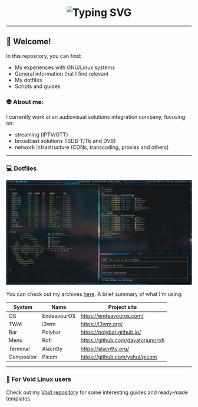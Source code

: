 <div align="center">
    <h1>
        <img src="https://readme-typing-svg.herokuapp.com?font=Jetbrains+mono&size=40&duration=3000&color=33FF33&center=true&vCenter=true&width=435&lines=Hey..+I'm+Quintana;This+is..;..my+Github..;" alt="Typing SVG"/>
    </h1>
</div>

---
## 🦊 Welcome!

In this repository, you can find:
- My experiences with GNU/Linux systems
- General information that I find relevant
- My dotfiles
- Scripts and guides

### 👽 About me:
I currently work at an audiovisual solutions integration company, focusing on:
- streaming (IPTV/OTT)
- broadcast solutions (ISDB-T/Tb and DVB)
- network infrastructure (CDNs, transcoding, proxies and others)

---
### 💻 Dotfiles
![Print](./prints.png)

You can check out my archives [here](https://github.com/gqtn/gqtn/tree/main/dotfiles). A brief summary of what I'm using:

| System | Name | Project site |
| --- | --- | --- |
| OS | EndeavourOS | https://endeavouros.com/ |
| TWM | i3wm | https://i3wm.org/ |
| Bar | Polybar | https://polybar.github.io/ |
| Menu | Rofi | https://github.com/davatorium/rofi |
| Terminal | Alacritty | https://alacritty.org/ |
| Compositor | Picom | https://github.com/yshui/picom |

---
### 🐧 For Void Linux users
Check out my [Void repository](https://github.com/gqtn/void-linux) for some interesting guides and ready-made templates.
